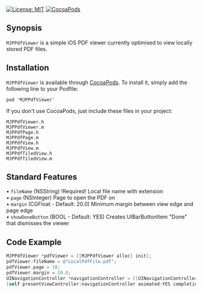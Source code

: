 [![License: MIT](https://img.shields.io/badge/license-MIT-red.svg?style=flat)](https://github.com/fastred/MJPPdfViewer/blob/master/LICENSE)
[![CocoaPods](https://img.shields.io/cocoapods/v/MJPPdfViewer.svg?style=flat)](https://github.com/fastred/MJPPdfViewer)

## Synopsis

`MJPPdfViewer` is a simple iOS PDF viewer currently optimised to view locally stored PDF files. 

## Installation
 
 `MJPPdfViewer` is available through [CocoaPods](http://cocoapods.org/?q=MJPPdfViewer). To install it, simply add the following line to your Podfile:
 
 `pod 'MJPPdfViewer'`
 
 If you don't use CocoaPods, just include these files in your project:

`MJPPdfViewer.h`<br>
`MJPPdfViewer.m`<br>
`MJPPdfPage.h`<br>
`MJPPdfPage.m`<br>
`MJPPdfView.h`<br>
`MJPPdfView.m`<br>
`MJPPdfTiledView.h`<br>
`MJPPdfTiledView.m`<br>


## Standard Features
• `fileName` (NSString) !Required! Local file name with extension<br>
• `page` (NSInteger) Page to open the PDF on<br>
• `margin` (CGFloat - Default: 20.0) Minimum margin between view edge and page edge<br>
• `showDoneButton` (BOOL - Default: YES) Creates UIBarButtonItem "Done" that dismisses the viewer<br>

## Code Example
```objective-c
MJPPdfViewer *pdfViewer = [[MJPPdfViewer alloc] init];
pdfViewer.fileName = @"LocalPdfFile.pdf";
pdfViewer.page = 10;
pdfViewer.margin = 10.0;
UINavigationController *navigationController = [[UINavigationController alloc] initWithRootViewController:pdfViewer];
[self presentViewController:navigationController animated:YES completion:nil];
```
